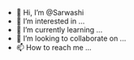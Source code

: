 - 👋 Hi, I’m @Sarwashi
- 👀 I’m interested in ...
- 🌱 I’m currently learning ...
- 💞️ I’m looking to collaborate on ...
- 📫 How to reach me ...

<!---
Sarwashi/Sarwashi is a ✨ special ✨ repository because its `README.md` (this file) appears on your GitHub profile.
You can click the Preview link to take a look at your changes.
--->
